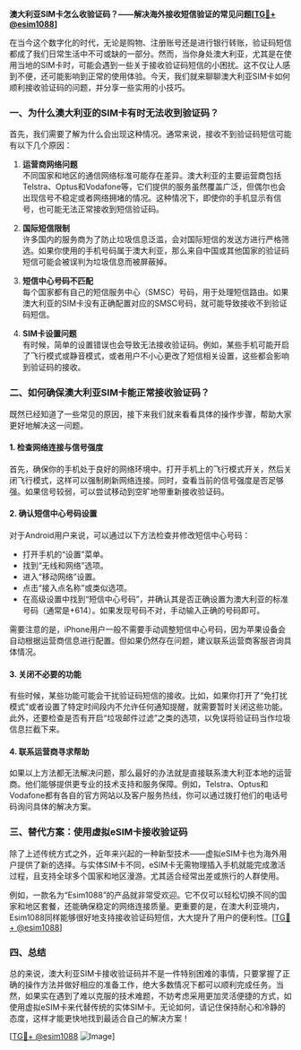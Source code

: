 **澳大利亚SIM卡怎么收验证码？——解决海外接收短信验证的常见问题[[TG💪+ @esim1088](https://t.me/s/esim1088)]**

在当今这个数字化的时代，无论是购物、注册账号还是进行银行转账，验证码短信都成了我们日常生活中不可或缺的一部分。然而，当你身处澳大利亚，尤其是在使用当地的SIM卡时，可能会遇到一些关于接收验证码短信的小困扰。这不仅让人感到不便，还可能影响到正常的使用体验。今天，我们就来聊聊澳大利亚SIM卡如何顺利接收验证码的问题，并分享一些实用的小技巧。

### 一、为什么澳大利亚的SIM卡有时无法收到验证码？

首先，我们需要了解为什么会出现这种情况。通常来说，接收不到验证码短信可能有以下几个原因：

1. **运营商网络问题**  
   不同国家和地区的通信网络标准可能存在差异。澳大利亚的主要运营商包括Telstra、Optus和Vodafone等，它们提供的服务虽然覆盖广泛，但偶尔也会出现信号不稳定或者网络拥堵的情况。这种情况下，即使你的手机显示有信号，也可能无法正常接收到短信验证码。

2. **国际短信限制**  
   许多国内的服务商为了防止垃圾信息泛滥，会对国际短信的发送方进行严格筛选。如果你使用的手机号码属于澳大利亚，那么来自中国或其他国家的验证码短信可能会被误判为垃圾信息而被屏蔽掉。

3. **短信中心号码不匹配**  
   每个国家都有自己的短信服务中心（SMSC）号码，用于处理短信路由。如果澳大利亚的SIM卡没有正确配置对应的SMSC号码，就可能导致接收不到验证码短信。

4. **SIM卡设置问题**  
   有时候，简单的设置错误也会导致无法接收验证码。例如，某些手机可能开启了飞行模式或静音模式，或者用户不小心更改了短信相关设置，这些都会影响到验证码的接收。

### 二、如何确保澳大利亚SIM卡能正常接收验证码？

既然已经知道了一些常见的原因，接下来我们就来看看具体的操作步骤，帮助大家更好地解决这一问题。

#### 1. 检查网络连接与信号强度

首先，确保你的手机处于良好的网络环境中。打开手机上的飞行模式开关，然后关闭飞行模式，这样可以强制刷新网络连接。同时，查看当前的信号强度是否足够强。如果信号较弱，可以尝试移动到空旷地带重新接收验证码。

#### 2. 确认短信中心号码设置

对于Android用户来说，可以通过以下方法检查并修改短信中心号码：
- 打开手机的“设置”菜单。
- 找到“无线和网络”选项。
- 进入“移动网络”设置。
- 点击“接入点名称”或类似选项。
- 在高级设置中找到“短信中心号码”，并确认其是否正确设置为澳大利亚的标准号码（通常是+614）。如果发现号码不对，手动输入正确的号码即可。

需要注意的是，iPhone用户一般不需要手动调整短信中心号码，因为苹果设备会自动根据运营商信息进行配置。但如果仍然存在问题，建议联系运营商客服咨询具体情况。

#### 3. 关闭不必要的功能

有些时候，某些功能可能会干扰验证码短信的接收。比如，如果你打开了“免打扰模式”或者设置了特定时间段内不允许任何通知提醒，就需要暂时关闭这些功能。此外，还要检查是否有开启“垃圾邮件过滤”之类的选项，以免误将验证码当作垃圾信息拦截下来。

#### 4. 联系运营商寻求帮助

如果以上方法都无法解决问题，那么最好的办法就是直接联系澳大利亚本地的运营商。他们能够提供更专业的技术支持和服务保障。例如，Telstra、Optus和Vodafone都有各自的官方网站以及客户服务热线，你可以通过拨打他们的电话号码询问具体的解决方案。

### 三、替代方案：使用虚拟eSIM卡接收验证码

除了上述传统方式之外，近年来兴起的一种新型技术——虚拟eSIM卡也为海外用户提供了新的选择。与实体SIM卡不同，eSIM卡无需物理插入手机就能完成激活过程，且支持全球多个国家和地区漫游。尤其适合经常出差或旅行的人群使用。

例如，一款名为“Esim1088”的产品就非常受欢迎。它不仅可以轻松切换不同的国家和地区套餐，还能确保稳定的网络连接质量。更重要的是，在澳大利亚境内，Esim1088同样能够很好地支持接收验证码短信，大大提升了用户的便利性。[[TG💪+ @esim1088](https://t.me/s/esim1088)]

### 四、总结

总的来说，澳大利亚SIM卡接收验证码并不是一件特别困难的事情，只要掌握了正确的操作方法并做好相应的准备工作，绝大多数情况下都可以顺利完成任务。当然，如果实在遇到了难以克服的技术难题，不妨考虑采用更加灵活便捷的方式，如使用虚拟eSIM卡来代替传统的实体SIM卡。无论如何，请记住保持耐心和冷静的态度，这样才能更快地找到最适合自己的解决方案！

[[TG💪+ @esim1088](https://t.me/s/esim1088) ![Image](https://i.postimg.cc/4NQfJmqS/Snipaste-2025-05-13-00-14-12.png)]